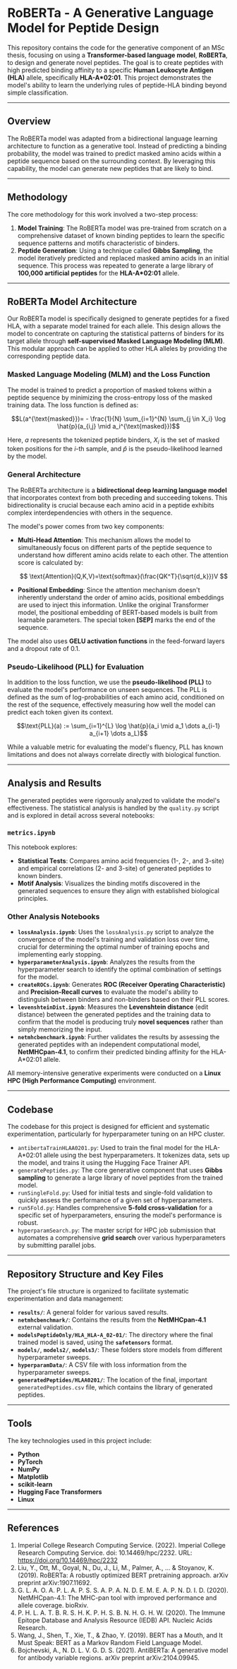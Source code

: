 # RoBERTa - A Generative Language Model for Peptide Design

This repository contains the code for the generative component of an MSc thesis, focusing on using a **Transformer-based language model**, **RoBERTa**, to design and generate novel peptides. The goal is to create peptides with high predicted binding affinity to a specific **Human Leukocyte Antigen (HLA)** allele, specifically **HLA-A\*02:01**. This project demonstrates the model's ability to learn the underlying rules of peptide-HLA binding beyond simple classification.

***

## Overview

The RoBERTa model was adapted from a bidirectional language learning architecture to function as a generative tool. Instead of predicting a binding probability, the model was trained to predict masked amino acids within a peptide sequence based on the surrounding context. By leveraging this capability, the model can generate new peptides that are likely to bind.

***

## Methodology

The core methodology for this work involved a two-step process:

1.  **Model Training**: The RoBERTa model was pre-trained from scratch on a comprehensive dataset of known binding peptides to learn the specific sequence patterns and motifs characteristic of binders.
2.  **Peptide Generation**: Using a technique called **Gibbs Sampling**, the model iteratively predicted and replaced masked amino acids in an initial sequence. This process was repeated to generate a large library of **100,000 artificial peptides** for the **HLA-A\*02:01** allele.

***

## RoBERTa Model Architecture

Our RoBERTa model is specifically designed to generate peptides for a fixed HLA, with a separate model trained for each allele. This design allows the model to concentrate on capturing the statistical patterns of binders for its target allele through **self-supervised Masked Language Modeling (MLM)**. This modular approach can be applied to other HLA alleles by providing the corresponding peptide data.

### Masked Language Modeling (MLM) and the Loss Function

The model is trained to predict a proportion of masked tokens within a peptide sequence by minimizing the cross-entropy loss of the masked training data. The loss function is defined as:

$$L(a^{\text{masked}})= - \frac{1}{N} \sum_{i=1}^{N} \sum_{j \in X_i} \log \hat{p}(a_{i,j} \mid a_i^{\text{masked}})$$

Here, $a$ represents the tokenized peptide binders, $X_i$ is the set of masked token positions for the $i$-th sample, and $\hat{p}$ is the pseudo-likelihood learned by the model.

### General Architecture

The RoBERTa architecture is a **bidirectional deep learning language model** that incorporates context from both preceding and succeeding tokens. This bidirectionality is crucial because each amino acid in a peptide exhibits complex interdependencies with others in the sequence.

The model's power comes from two key components:

* **Multi-Head Attention**: This mechanism allows the model to simultaneously focus on different parts of the peptide sequence to understand how different amino acids relate to each other. The attention score is calculated by:

    $$
    \text{Attention}(Q,K,V)=\text{softmax}(\frac{QK^T}{\sqrt{d_k}})V
    $$

* **Positional Embedding**: Since the attention mechanism doesn't inherently understand the order of amino acids, positional embeddings are used to inject this information. Unlike the original Transformer model, the positional embedding of BERT-based models is built from learnable parameters. The special token **[SEP]** marks the end of the sequence.

The model also uses **GELU activation functions** in the feed-forward layers and a dropout rate of 0.1.

### Pseudo-Likelihood (PLL) for Evaluation

In addition to the loss function, we use the **pseudo-likelihood (PLL)** to evaluate the model's performance on unseen sequences. The PLL is defined as the sum of log-probabilities of each amino acid, conditioned on the rest of the sequence, effectively measuring how well the model can predict each token given its context.

$$\text{PLL}(a) := \sum_{i=1}^{L} \log \hat{p}(a_i \mid a_1 \dots a_{i-1} a_{i+1} \dots a_L)$$

While a valuable metric for evaluating the model's fluency, PLL has known limitations and does not always correlate directly with biological function.

***

## Analysis and Results

The generated peptides were rigorously analyzed to validate the model's effectiveness. The statistical analysis is handled by the `quality.py` script and is explored in detail across several notebooks:

### `metrics.ipynb`

This notebook explores:

* **Statistical Tests**: Compares amino acid frequencies (1-, 2-, and 3-site) and empirical correlations (2- and 3-site) of generated peptides to known binders.
* **Motif Analysis**: Visualizes the binding motifs discovered in the generated sequences to ensure they align with established biological principles.

### Other Analysis Notebooks

* **`lossAnalysis.ipynb`**: Uses the `lossAnalysis.py` script to analyze the convergence of the model's training and validation loss over time, crucial for determining the optimal number of training epochs and implementing early stopping.
* **`hyperparameterAnalysis.ipynb`**: Analyzes the results from the hyperparameter search to identify the optimal combination of settings for the model.
* **`createROCs.ipynb`**: Generates **ROC (Receiver Operating Characteristic)** and **Precision-Recall curves** to evaluate the model's ability to distinguish between binders and non-binders based on their PLL scores.
* **`levenshteinDist.ipynb`**: Measures the **Levenshtein distance** (edit distance) between the generated peptides and the training data to confirm that the model is producing truly **novel sequences** rather than simply memorizing the input.
* **`netmhcbenchmark.ipynb`**: Further validates the results by assessing the generated peptides with an independent computational model, **NetMHCpan-4.1**, to confirm their predicted binding affinity for the HLA-A\*02:01 allele.

All memory-intensive generative experiments were conducted on a **Linux HPC (High Performance Computing)** environment.

***

## Codebase

The codebase for this project is designed for efficient and systematic experimentation, particularly for hyperparameter tuning on an HPC cluster.

* `antibertaTrainHLAA0201.py`: Used to train the final model for the HLA-A\*02:01 allele using the best hyperparameters. It tokenizes data, sets up the model, and trains it using the Hugging Face Trainer API.
* `generatePeptides.py`: The core generative component that uses **Gibbs sampling** to generate a large library of novel peptides from the trained model.
* `runSingleFold.py`: Used for initial tests and single-fold validation to quickly assess the performance of a given set of hyperparameters.
* `run5Fold.py`: Handles comprehensive **5-fold cross-validation** for a specific set of hyperparameters, ensuring the model's performance is robust.
* `hyperparamSearch.py`: The master script for HPC job submission that automates a comprehensive **grid search** over various hyperparameters by submitting parallel jobs.

***

## Repository Structure and Key Files

The project's file structure is organized to facilitate systematic experimentation and data management:

* **`results/`**: A general folder for various saved results.
* **`netmhcbenchmark/`**: Contains the results from the **NetMHCpan-4.1** external validation.
* **`modelsPeptideOnly/HLA_HLA-A_02-01/`**: The directory where the final trained model is saved, using the **`safetensors`** format.
* **`models/`**, **`models2/`**, **`models3/`**: These folders store models from different hyperparameter sweeps.
* **`hyperparamData/`**: A CSV file with loss information from the hyperparameter sweeps.
* **`generatedPeptides/HLAA0201/`**: The location of the final, important `generatedPeptides.csv` file, which contains the library of generated peptides.

***

## Tools

The key technologies used in this project include:

* **Python**
* **PyTorch**
* **NumPy**
* **Matplotlib**
* **scikit-learn**
* **Hugging Face Transformers**
* **Linux**

***

## References

1.  Imperial College Research Computing Service. (2022). Imperial College Research Computing Service. doi: 10.14469/hpc/2232. URL: https://doi.org/10.14469/hpc/2232
2.  Liu, Y., Ott, M., Goyal, N., Du, J., Li, M., Palmer, A., ... & Stoyanov, K. (2019). RoBERTa: A robustly optimized BERT pretraining approach. arXiv preprint arXiv:1907.11692.
3.  G. L. A. O. A. P. L. A. P. S. S. A. P. A. N. D. E. M. E. A. P. N. D. I. D. (2020). NetMHCpan-4.1: The MHC-pan tool with improved performance and allele coverage. bioRxiv.
4.  P. H. L. A. T. B. R. S. H. K. P. H. S. B. N. H. G. H. W. (2020). The Immune Epitope Database and Analysis Resource (IEDB) API. Nucleic Acids Research.
5.  Wang, J., Shen, T., Xie, T., & Zhao, Y. (2019). BERT has a Mouth, and It Must Speak: BERT as a Markov Random Field Language Model.
6.  Bojchevski, A., N. D. L. V. G. D. S. (2021). AntiBERTa: A generative model for antibody variable regions. arXiv preprint arXiv:2104.09945.